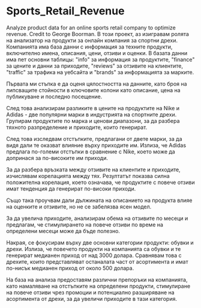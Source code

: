 # Sports_Retail_Revenue
Analyze product data for an online sports retail company to optimize revenue. Credit to George Boorman.
В този проект, аз изигравам ролята на анализатор на продукти за онлайн компания за спортни дрехи. Компанията има база данни с информация за техните продукти, включително имена, описания, цени, отзиви и оценки. В базата данни има пет основни таблицы: "info" за информация за продуктите, "finance" за цените и данни за приходите, "reviews" за отзивите на клиентите, "traffic" за трафика на уебсайта и "brands" за информацията за марките.

Първата ми стъпка е да оценя цялостността на данните, като броя на липсващите стойности в ключовите колони като описание, цена на публикуване и последно посещение.

След това анализирам разликите в цените на продуктите на Nike и Adidas - две популярни марки в индустрията на спортните дрехи. Групирам продуктите по марка и ценови диапазони, за да разбера тяхното разпределение и приходите, които генерират.

След това изследвам отстъпките, предлагани от двете марки, за да видя дали те оказват влияние върху приходите им. Излиза, че Adidas предлага по-големи отстъпки в сравнение с Nike, което може да допринася за по-високите им приходи.

За да разбера връзката между отзивите на клиентите и приходите, изчислявам корелацията между тях. Резултатът показва силна положителна корелация, което означава, че продуктите с повече отзиви имат тенденция да генерират по-високи приходи.

Също така проучвам дали дължината на описанието на продукта влияе на оценките и отзивите, но не се забелязва ясен модел.

За да увелича приходите, анализирам обема на отзивите по месеци и предлагам, че стимулирането на повече отзиви по време на определени месеци може да бъде полезно.

Накрая, се фокусирам върху две основни категории продукти: обувки и дрехи. Излиза, че повечето продукти на компанията са обувки и те генерират медианен приход от над 3000 долара. Сравнявам това с дрехите, които представляват останалата част от асортимента и имат по-нисък медианен приход от около 500 долара.

На база на анализа предоставям различни препоръки на компанията, като намаляване на отстъпките на определени продукти, стимулиране на повече отзиви чрез промоции и потенциално разширяване на асортимента от дрехи, за да увеличи приходите в тази категория.
